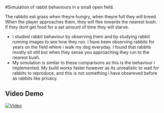 #Simulation of rabbit behaviours in a small open field.

The rabbits eat grass when theyre hungry, when theyre full they will breed. When the player approaches them, they will flee 
towards the nearest bush. If they dont get food for a set amount of time they will starve.

- I studied rabbit behaviour by observing them and by studying rabbit running images to see how they run.
  I have been observing rabbits for years on the field where i walk my dog everyday. I found that rabbits mostly sit still
  but when they sense you approaching they run to the nearest bush.
- My simulation is similar to these comparisons as this is the behaviour i implemented. My build works faster however as its
  unrealistic to wait for rabbits to reproduce, and this is not something i have obsereved before as rabbits like privacy.
  
## Video Demo
[![Video](http://img.youtube.com/vi/bv8Yy5k44Hk/0.jpg)](https://www.youtube.com/watch?v=bv8Yy5k44Hk)
